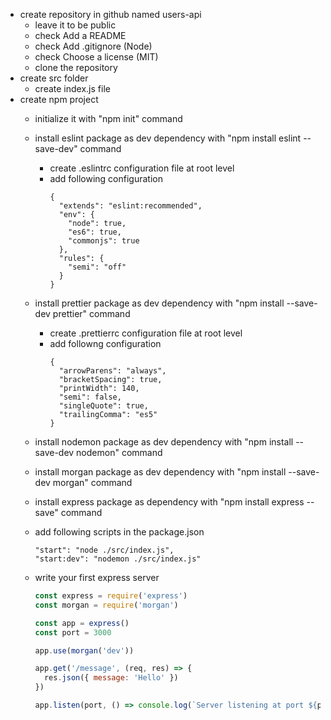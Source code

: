 - create repository in github named users-api
  - leave it to be public
  - check Add a README
  - check Add .gitignore (Node)
  - check Choose a license (MIT)
  - clone the repository
- create src folder
  - create index.js file
- create npm project
  - initialize it with "npm init" command
  - install eslint package as dev dependency with "npm install eslint --save-dev" command
    - create .eslintrc configuration file at root level
    - add following configuration
      ```
      {
        "extends": "eslint:recommended",
        "env": {
          "node": true,
          "es6": true,
          "commonjs": true
        },
        "rules": {
          "semi": "off"
        }
      }     
      ```
  - install prettier package as dev dependency with "npm install --save-dev prettier" command
    - create .prettierrc configuration file at root level
    - add followng configuration
      ```
      {
        "arrowParens": "always",
        "bracketSpacing": true,
        "printWidth": 140,
        "semi": false,
        "singleQuote": true,
        "trailingComma": "es5"
      }
      ```
  - install nodemon package as dev dependency with "npm install --save-dev nodemon" command
  - install morgan package as dev dependency with "npm install --save-dev morgan" command
  - install express package as dependency with "npm install express --save" command
  - add following scripts in the package.json
    ```
    "start": "node ./src/index.js",
    "start:dev": "nodemon ./src/index.js"
    ```

  - write your first express server
    ```js
    const express = require('express')
    const morgan = require('morgan')
    
    const app = express()
    const port = 3000
    
    app.use(morgan('dev'))
    
    app.get('/message', (req, res) => {
      res.json({ message: 'Hello' })
    })
    
    app.listen(port, () => console.log(`Server listening at port ${port}...`))
    ```